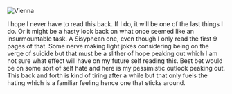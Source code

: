 ![Vienna](https://i.ibb.co/jMcfpMz/343553548-212027508230612-5930052704260592132-n-1.jpg)

I hope I never have to read this back. If I do, it will be one of the last things I do. Or it might be a hasty look back on what once seemed like an insurmountable task. A Sisyphean one, even though I only read the first 9 pages of that. Some nerve making light jokes considering being on the verge of suicide but that must be a slither of hope peaking out which I am not sure what effect will have on my future self reading this. Best bet would be on some sort of self hate and here is my pessimistic outlook peaking out. This back and forth is kind of tiring after a while but that only fuels the hating which is a familiar feeling hence one that sticks around.
